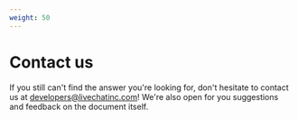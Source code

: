 ```yaml
---
weight: 50
---
```


# Contact us

If you still can't find the answer you're looking for, don't hesitate to contact us at <a href="mailto:developers@livechatinc.com">developers@livechatinc.com</a>! We're also open for you suggestions and feedback on the document itself.